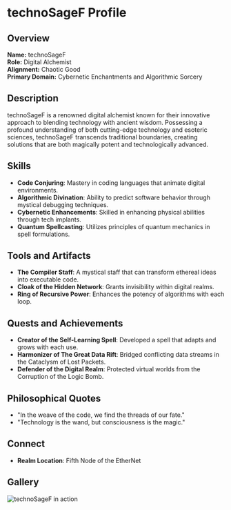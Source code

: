 # technoSageF Profile

## Overview
**Name:** technoSageF  
**Role:** Digital Alchemist  
**Alignment:** Chaotic Good  
**Primary Domain:** Cybernetic Enchantments and Algorithmic Sorcery  

## Description
technoSageF is a renowned digital alchemist known for their innovative approach to blending technology with ancient wisdom. Possessing a profound understanding of both cutting-edge technology and esoteric sciences, technoSageF transcends traditional boundaries, creating solutions that are both magically potent and technologically advanced.

## Skills
- **Code Conjuring**: Mastery in coding languages that animate digital environments.
- **Algorithmic Divination**: Ability to predict software behavior through mystical debugging techniques.
- **Cybernetic Enhancements**: Skilled in enhancing physical abilities through tech implants.
- **Quantum Spellcasting**: Utilizes principles of quantum mechanics in spell formulations.

## Tools and Artifacts
- **The Compiler Staff**: A mystical staff that can transform ethereal ideas into executable code.
- **Cloak of the Hidden Network**: Grants invisibility within digital realms.
- **Ring of Recursive Power**: Enhances the potency of algorithms with each loop.

## Quests and Achievements
- **Creator of the Self-Learning Spell**: Developed a spell that adapts and grows with each use.
- **Harmonizer of The Great Data Rift**: Bridged conflicting data streams in the Cataclysm of Lost Packets.
- **Defender of the Digital Realm**: Protected virtual worlds from the Corruption of the Logic Bomb.

## Philosophical Quotes
- "In the weave of the code, we find the threads of our fate."
- "Technology is the wand, but consciousness is the magic."

## Connect
- **Realm Location**: Fifth Node of the EtherNet

## Gallery
![technoSageF in action](https://cdn.discordapp.com/attachments/1222881595451510844/1223135835961163908/lemon7130_reality_3D_meditation_floating_half_lotus_sitting_fac_4d8bb3ef-a0a0-4e79-b36f-db3355aa87d1.png?ex=662b3604&is=6618c104&hm=2f3ac4373edd0b9722b1e614a762f574c95c08ab8bba06ec6e306a8ab1c531a5&)
